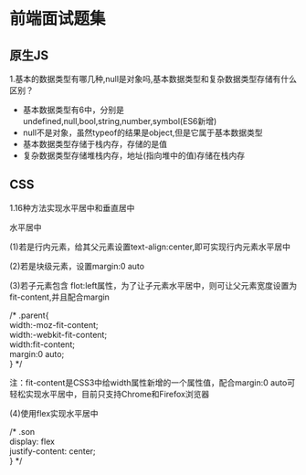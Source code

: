 # 前端面试题集
## 原生JS
<p>1.基本的数据类型有哪几种,null是对象吗,基本数据类型和复杂数据类型存储有什么区别？</p>
<ul>
  <li>基本数据类型有6中，分别是 undefined,null,bool,string,number,symbol(ES6新增)</li>
  <li>null不是对象，虽然typeof的结果是object,但是它属于基本数据类型</li>
  <li>基本数据类型存储于栈内存，存储的是值</li>
  <li>复杂数据类型存储堆栈内存，地址(指向堆中的值)存储在栈内存</li>
</ul>

## CSS
<p>1.16种方法实现水平居中和垂直居中</p>
<p>水平居中</p>
<p>(1)若是行内元素，给其父元素设置text-align:center,即可实现行内元素水平居中</p>
<p>(2)若是块级元素，设置margin:0 auto</p>
<p>(3)若子元素包含 flot:left属性，为了让子元素水平居中，则可让父元素宽度设置为fit-content,并且配合margin</p>
/*
.parent{<br/>
  width:-moz-fit-content;<br/>
  width:-webkit-fit-content;<br/>
  width:fit-content;<br/>
  margin:0 auto;<br/>
}
*/
<p>注：fit-content是CSS3中给width属性新增的一个属性值，配合margin:0 auto可轻松实现水平居中，目前只支持Chrome和Firefox浏览器</p>
<p>(4)使用flex实现水平居中</p>
/*
.son<br/>
display: flex<br/>
justify-content: center;<br/>
}
*/
